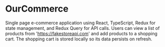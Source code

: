 # OurCommerce
Single page e-commerce application using React, TypeScript, Redux for state management, and Redux Query for API calls. Users can view a list of products from 'https://fakestoreapi.com' and add products to a shopping cart. The shopping cart is stored locally so its data persists on refresh.  
